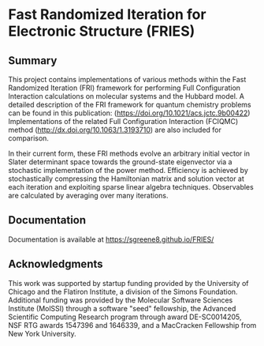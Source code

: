 Fast Randomized Iteration for Electronic Structure (FRIES)
==========================================================

## Summary

This project contains implementations of various methods within the Fast Randomized Iteration (FRI) framework for performing Full Configuration Interaction calculations on molecular systems and the Hubbard model. A detailed description of the FRI framework for quantum chemistry problems can be found in this publication: (https://doi.org/10.1021/acs.jctc.9b00422) Implementations of the related Full Configuration Interaction (FCIQMC) method (http://dx.doi.org/10.1063/1.3193710) are also included for comparison.

In their current form, these FRI methods evolve an arbitrary initial vector in Slater determinant space towards the ground-state eigenvector via a stochastic implementation of the power method. Efficiency is achieved by stochastically compressing the Hamiltonian matrix and solution vector at each iteration and exploiting sparse linear algebra techniques. Observables are calculated by averaging over many iterations.

## Documentation

Documentation is available at https://sgreene8.github.io/FRIES/

## Acknowledgments

This work was supported by startup funding provided by the University of Chicago and the Flatiron Institute, a division of the Simons Foundation. Additional funding was provided by the Molecular Software Sciences Institute (MolSSI) through a software "seed" fellowship, the Advanced Scientific Computing Research program through award DE-SC0014205, NSF RTG awards 1547396 and 1646339, and a MacCracken Fellowship from New York University.
